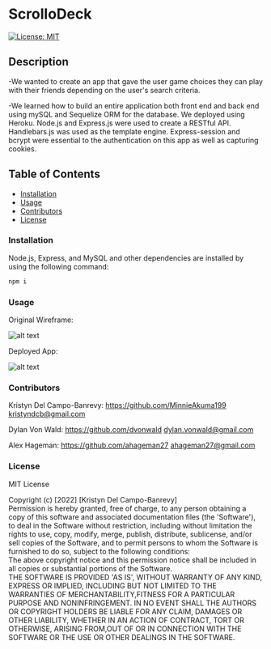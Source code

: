 # ScrolloDeck

[![License: MIT](https://img.shields.io/badge/License-MIT-yellow.svg)](https://opensource.org/licenses/MIT)

## Description

-We wanted to create an app that gave the user game choices they can play with their friends depending on the user's search criteria.

-We learned how to build an entire application both front end and back end using mySQL and Sequelize ORM for the database. We deployed using Heroku. Node.js and Express.js were used to create a RESTful API. Handlebars.js was used as the template engine. Express-session and bcrypt were essential to the authentication on this app as well as capturing cookies.

## Table of Contents

- [Installation](#installation)
- [Usage](#usage)
- [Contributors](#contributors)
- [License](#license)

### Installation

Node.js, Express, and MySQL and other dependencies are installed by using the following command:

```md
npm i
```

### Usage

Original Wireframe:

![alt text](/project2-group5/assets/wireframe.png)

Deployed App:

![alt text](/project2-group5/assets/screencastify.gif)

### Contributors

Kristyn Del Campo-Banrevy: https://github.com/MinnieAkuma199 kristyndcb@gmail.com

Dylan Von Wald: https://github.com/dvonwald dylan.vonwald@gmail.com

Alex Hageman: https://github.com/ahageman27 ahageman27@gmail.com

### License

MIT License

Copyright (c) [2022] [Kristyn Del Campo-Banrevy]<br /> Permission is hereby granted, free of charge, to any person obtaining a copy of this software and associated documentation files (the 'Software'), to deal in the Software without restriction, including without limitation the rights to use, copy, modify, merge, publish, distribute, sublicense, and/or sell copies of the Software, and to permit persons to whom the Software is furnished to do so, subject to the following conditions:<br />The above copyright notice and this permission notice shall be included in all copies or substantial portions of the Software.<br />THE SOFTWARE IS PROVIDED 'AS IS', WITHOUT WARRANTY OF ANY KIND, EXPRESS OR IMPLIED, INCLUDING BUT NOT LIMITED TO THE WARRANTIES OF MERCHANTABILITY,FITNESS FOR A PARTICULAR PURPOSE AND NONINFRINGEMENT. IN NO EVENT SHALL THE AUTHORS OR COPYRIGHT HOLDERS BE LIABLE FOR ANY CLAIM, DAMAGES OR OTHER LIABILITY, WHETHER IN AN ACTION OF CONTRACT, TORT OR OTHERWISE, ARISING FROM,OUT OF OR IN CONNECTION WITH THE SOFTWARE OR THE USE OR OTHER DEALINGS IN THE SOFTWARE.
